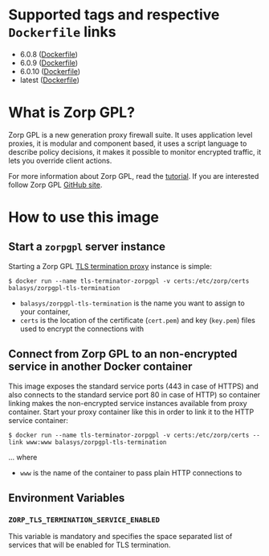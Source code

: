 # Supported tags and respective `Dockerfile` links

* 6.0.8 ([Dockerfile](https://github.com/Balasys/zorp-docker/blob/6.0.8/tls-termination/Dockerfile))
* 6.0.9 ([Dockerfile](https://github.com/Balasys/zorp-docker/blob/6.0.9/tls-termination/Dockerfile))
* 6.0.10 ([Dockerfile](https://github.com/Balasys/zorp-docker/blob/6.0.10/tls-termination/Dockerfile))
* latest ([Dockerfile](https://github.com/Balasys/zorp-docker/blob/master/tls-termination/Dockerfile))

# What is Zorp GPL?

Zorp GPL is a new generation proxy firewall suite. It uses application level proxies, it is modular and component based,
it uses a script language to describe policy decisions, it makes it possible to monitor encrypted traffic, it lets you
override client actions.

For more information about Zorp GPL, read the [tutorial](http://zorp-gpl-tutorial.readthedocs.io/). If you are
interested follow Zorp GPL [GitHub site](https://balasys.github.io/zorp).

# How to use this image

## Start a `zorpgpl` server instance

Starting a Zorp GPL [TLS termination proxy](https://en.wikipedia.org/wiki/TLS_termination_proxy) instance is simple:

    $ docker run --name tls-terminator-zorpgpl -v certs:/etc/zorp/certs balasys/zorpgpl-tls-termination

* `balasys/zorpgpl-tls-termination` is the name you want to assign to your container,
* `certs` is the location of the certificate (`cert.pem`) and key (`key.pem`) files used to encrypt the connections with

## Connect from Zorp GPL to an non-encrypted service in another Docker container

This image exposes the standard service ports (443 in case of HTTPS) and also connects to the standard service port 80
in case of HTTP) so container linking makes the non-encrypted service instances available from proxy container. Start
your proxy container like this in order to link it to the HTTP service container:

    $ docker run --name tls-terminator-zorpgpl -v certs:/etc/zorp/certs --link www:www balasys/zorpgpl-tls-termination

... where

* `www` is the name of the container to pass plain HTTP connections to

## Environment Variables

### `ZORP_TLS_TERMINATION_SERVICE_ENABLED`

This variable is mandatory and specifies the space separated list of services that will be enabled for TLS termination.
